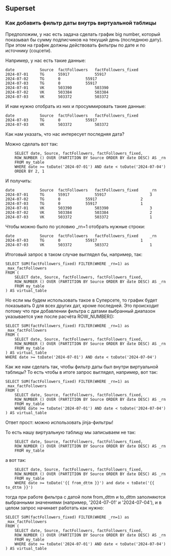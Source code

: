 ## Superset

### Как добавить фильтр даты внутрь виртуальной таблицы

Предположим, у нас есть задача сделать график big number, который показывал бы сумму подписчиков на текущий день (последнюю дату). При этом на график должны действовать фильтры по дате и по источнику (соцсети).

Например, у нас есть такие данные:

    date           Source  factFollowers   factFollowers_fixed
    2024-07-01     TG      55917	       55917
    2024-07-02     TG      0	       55917
    2024-07-03     TG      0	       55917
    2024-07-01     VK      503390	       503390
    2024-07-02     VK      503384	       503384
    2024-07-03     VK      503372	       503372

И нам нужно отобрать из них и просуммировать такие данные:

    date           Source  factFollowers   factFollowers_fixed
    2024-07-03     TG      0	       55917
    2024-07-03     VK      503372	       503372

Как нам указать, что нас интересует последняя дата?

Можно сделать вот так:

        SELECT date, Source, factFollowers, factFollowers_fixed, 
        ROW_NUMBER () OVER (PARTITION BY Source ORDER BY date DESC) AS _rn
        FROM my_table
        WHERE date >= toDate('2024-07-01') AND date < toDate('2024-07-04')
        ORDER BY 2, 1

И получить:

    date           Source  factFollowers   factFollowers_fixed     _rn
    2024-07-01     TG      55917	       55917                   3
    2024-07-02     TG      0	       55917                   2
    2024-07-03     TG      0	       55917                   1
    2024-07-01     VK      503390	       503390                  3
    2024-07-02     VK      503384	       503384                  2
    2024-07-03     VK      503372	       503372                  1
        
Чтобы можно было по условию _rn=1 отобрать нужные строки:

    date           Source  factFollowers   factFollowers_fixed     _rn
    2024-07-03     TG      0	       55917                   1
    2024-07-03     VK      503372	       503372                  1

Итоговый запрос в таком случае выглядел бы, например, так:

    SELECT SUM(factFollowers_fixed) FILTER(WHERE _rn=1) as _max_factFollowers 
    FROM (
        SELECT date, Source, factFollowers, factFollowers_fixed, 
        ROW_NUMBER () OVER (PARTITION BY Source ORDER BY date DESC) AS _rn
        FROM my_table
    ) AS virtual_table

Но если мы будем использовать такое в Суперсете, то график будет показывать 0 для всех других дат, кроме последней. Это происходит потому что при добавлении фильтра с датами  выбранный диапазон  указывается уже после расчёта ROW_NUMBER():

    SELECT SUM(factFollowers_fixed) FILTER(WHERE _rn=1) as _max_factFollowers 
    FROM (
        SELECT date, Source, factFollowers, factFollowers_fixed, 
        ROW_NUMBER () OVER (PARTITION BY Source ORDER BY date DESC) AS _rn
        FROM my_table
    ) AS virtual_table
    WHERE date >= toDate('2024-07-01') AND date < toDate('2024-07-04') 

    
Как же нам сделать так, чтобы фильтр даты был внутри виртуальной таблицы? То есть чтобы в итоге запрос выглядел, например, вот так:

    SELECT SUM(factFollowers_fixed) FILTER(WHERE _rn=1) as _max_factFollowers 
    FROM (
        SELECT date, Source, factFollowers, factFollowers_fixed, 
        ROW_NUMBER () OVER (PARTITION BY Source ORDER BY date DESC) AS _rn
        FROM my_table
        WHERE date >= toDate('2024-07-01') AND date < toDate('2024-07-04') 
    ) AS virtual_table

Ответ прост: можно использовать jinja-фильтры!

То есть нашу виртуальную таблицу мы записываем не так:

        SELECT date, Source, factFollowers, factFollowers_fixed, 
        ROW_NUMBER () OVER (PARTITION BY Source ORDER BY date DESC) AS _rn
        FROM my_table

а вот так:

        SELECT date, Source, factFollowers, factFollowers_fixed, 
        ROW_NUMBER () OVER (PARTITION BY Source ORDER BY date DESC) AS _rn
        FROM my_table
        WHERE date >= toDate('{{ from_dttm }}') and date < toDate('{{ to_dttm }}')

тогда при работе фильтра с датой поля from_dttm и to_dttm заполняются выбранными значениями (например, '2024-07-01' и '2024-07-04'), и в целом запрос начинает работать как нужно:

    SELECT SUM(factFollowers_fixed) FILTER(WHERE _rn=1) as _max_factFollowers 
    FROM (
        SELECT date, Source, factFollowers, factFollowers_fixed, 
        ROW_NUMBER () OVER (PARTITION BY Source ORDER BY date DESC) AS _rn
        FROM my_table
        WHERE date >= toDate('2024-07-01') AND date < toDate('2024-07-04') 
    ) AS virtual_table
